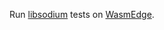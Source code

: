 Run [libsodium] tests on [WasmEdge].

[libsodium]: https://github.com/jedisct1/libsodium
[WasmEdge]: https://github.com/WasmEdge/WasmEdge
